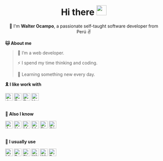 <h1 align="center">
  Hi there
  <a href="#">
    <img src="https://media.giphy.com/media/hvRJCLFzcasrR4ia7z/giphy.gif" width="32px"/>
  </a>
</h1>

<p align="center">
  📢 I'm <b>Walter Ocampo</b>, a passionate self-taught software developer from Perú ✌️
</p>

**🐱 About me**

> 🔭 I’m a web developer.
 >
> ⚡ I spend my time thinking and coding.
 >
> 🌱 Learning something new every day.
 >

**🎗️ I like work with**

<div>
  <span>
    <img alt="Javascript" src="https://img.shields.io/badge/-Javascript-F7DF1E?style=flat-square&logo=JavaScript&logoColor=white" height="24px" />
  </span>
  <span>
    <img alt="Typescript" src="https://img.shields.io/badge/-Typescript-007ACC?style=flat-square&logo=TypeScript&logoColor=white" height="24px" />
  </span>
  <span>
    <img alt="React" src="https://img.shields.io/badge/-React-00D8FF?style=flat-square&logo=React&logoColor=white" height="24px" />
  </span>
  <span>
    <img alt="Vue" src="https://img.shields.io/badge/-Vue-41B883?style=flat-square&logo=Vue.js&logoColor=white" height="24px" />
  </span>
</div>

<br />

**💪 Also I know**

<div>
  <span>
    <img alt="Angular" src="https://img.shields.io/badge/-Angular-E23237?style=flat-square&logo=Angular&logoColor=white" height="24px" />
  </span>
  <span>
    <img alt="Node JS" src="https://img.shields.io/badge/-Node JS-539E43?style=flat-square&logo=Node.js&logoColor=white" height="24px" />
  </span>
  <span>
    <img alt="MySQL" src="https://img.shields.io/badge/-MySQL-00758F?style=flat-square&logo=MySQL&logoColor=white" height="24px" />
  </span>
  <span>
    <img alt="MongoDB" src="https://img.shields.io/badge/-MongoDB-FFFFFF?style=flat-square&logo=MongoDB&logoColor=539E43" height="24px" />
  </span>
  <span>
    <img alt="Firebase" src="https://img.shields.io/badge/-Firebase-FCCA3F?style=flat-square&logo=Firebase&logoColor=white" height="24px" />
  </span>
  <span>
    <img alt="Git" src="https://img.shields.io/badge/-Git-DE4C36?style=flat-square&logo=Git&logoColor=white" height="24px" />
  </span>
</div>

<br />

**🔧 I usually use**


<div>
  <span>
    <img alt="Visual Studio Code" src="https://img.shields.io/badge/-Visual Studio Code-37A6F2?style=flat-square&logo=VisualStudioCode&logoColor=white" height="24px" />
  </span>
  <span>
    <img alt="Postman" src="https://img.shields.io/badge/-Postman-FF6C37?style=flat-square&logo=Postman&logoColor=white" height="24px" />
  </span>
  <span>
    <img alt="Figma" src="https://img.shields.io/badge/-Figma-A259FF?style=flat-square&logo=Figma&logoColor=white" height="24px" />
  </span>
  <span>
    <img alt="Windows" src="https://img.shields.io/badge/-Windows 11-00ADEF?style=flat-square&logo=Windows&logoColor=white" height="24px" />
  </span>
  <span>
    <img alt="Windows Terminal" src="https://img.shields.io/badge/-Windows Terminal-000000?style=flat-square&logo=WindowsTerminal&logoColor=white" height="24px" />
  </span>
  <span>
    <img alt="Powershell" src="https://img.shields.io/badge/-Powershell-0277BD?style=flat-square&logo=Powershell&logoColor=white" height="24px" />
  </span>
</div>
